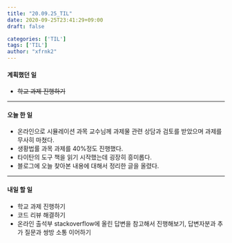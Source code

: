 ```yaml
---
title: "20.09.25_TIL"
date: 2020-09-25T23:41:29+09:00
draft: false

categories: ['TIL']
tags: ['TIL']
author: "xfrnk2"
---
```

#### 계획했던 일
+ ~~학교 과제 진행하기~~
---
#### 오늘 한 일
+ 온라인으로 시뮬레이션 과목 교수님께 과제물 관련 상담과 검토를 받았으며 과제를 무사히 마쳤다.
+ 생황법률 과목 과제를 40%정도 진행했다.
+ 타이탄의 도구 책을 읽기 시작했는데 굉장히 흥미롭다.
+ 블로그에 오늘 찾아본 내용에 대해서 정리한 글을 올렸다.
---   
#### 내일 할 일 
+ 학교 과제 진행하기
+ 코드 리뷰 해결하기
+ 온라인 출석부 stackoverflow에 올린 답변을 참고해서 진행해보기, 답변자분과 추가 질문과 쌍방 소통 이어하기